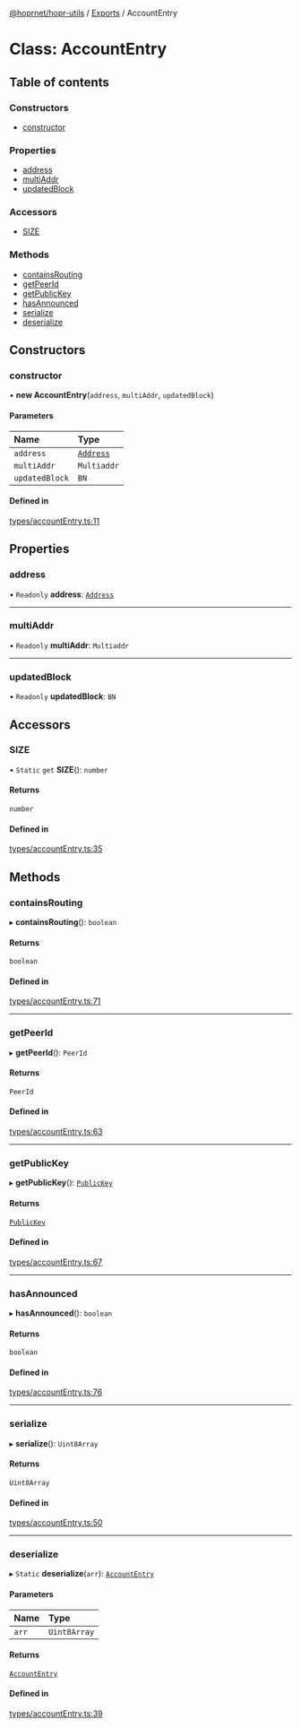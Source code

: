 [@hoprnet/hopr-utils](../README.md) / [Exports](../modules.md) / AccountEntry

# Class: AccountEntry

## Table of contents

### Constructors

- [constructor](AccountEntry.md#constructor)

### Properties

- [address](AccountEntry.md#address)
- [multiAddr](AccountEntry.md#multiaddr)
- [updatedBlock](AccountEntry.md#updatedblock)

### Accessors

- [SIZE](AccountEntry.md#size)

### Methods

- [containsRouting](AccountEntry.md#containsrouting)
- [getPeerId](AccountEntry.md#getpeerid)
- [getPublicKey](AccountEntry.md#getpublickey)
- [hasAnnounced](AccountEntry.md#hasannounced)
- [serialize](AccountEntry.md#serialize)
- [deserialize](AccountEntry.md#deserialize)

## Constructors

### constructor

• **new AccountEntry**(`address`, `multiAddr`, `updatedBlock`)

#### Parameters

| Name | Type |
| :------ | :------ |
| `address` | [`Address`](Address.md) |
| `multiAddr` | `Multiaddr` |
| `updatedBlock` | `BN` |

#### Defined in

[types/accountEntry.ts:11](https://github.com/UbuntuEvangelist/hoprnet/blob/master/packages/utils/src/types/accountEntry.ts#L11)

## Properties

### address

• `Readonly` **address**: [`Address`](Address.md)

___

### multiAddr

• `Readonly` **multiAddr**: `Multiaddr`

___

### updatedBlock

• `Readonly` **updatedBlock**: `BN`

## Accessors

### SIZE

• `Static` `get` **SIZE**(): `number`

#### Returns

`number`

#### Defined in

[types/accountEntry.ts:35](https://github.com/UbuntuEvangelist/hoprnet/blob/master/packages/utils/src/types/accountEntry.ts#L35)

## Methods

### containsRouting

▸ **containsRouting**(): `boolean`

#### Returns

`boolean`

#### Defined in

[types/accountEntry.ts:71](https://github.com/UbuntuEvangelist/hoprnet/blob/master/packages/utils/src/types/accountEntry.ts#L71)

___

### getPeerId

▸ **getPeerId**(): `PeerId`

#### Returns

`PeerId`

#### Defined in

[types/accountEntry.ts:63](https://github.com/UbuntuEvangelist/hoprnet/blob/master/packages/utils/src/types/accountEntry.ts#L63)

___

### getPublicKey

▸ **getPublicKey**(): [`PublicKey`](PublicKey.md)

#### Returns

[`PublicKey`](PublicKey.md)

#### Defined in

[types/accountEntry.ts:67](https://github.com/UbuntuEvangelist/hoprnet/blob/master/packages/utils/src/types/accountEntry.ts#L67)

___

### hasAnnounced

▸ **hasAnnounced**(): `boolean`

#### Returns

`boolean`

#### Defined in

[types/accountEntry.ts:76](https://github.com/UbuntuEvangelist/hoprnet/blob/master/packages/utils/src/types/accountEntry.ts#L76)

___

### serialize

▸ **serialize**(): `Uint8Array`

#### Returns

`Uint8Array`

#### Defined in

[types/accountEntry.ts:50](https://github.com/UbuntuEvangelist/hoprnet/blob/master/packages/utils/src/types/accountEntry.ts#L50)

___

### deserialize

▸ `Static` **deserialize**(`arr`): [`AccountEntry`](AccountEntry.md)

#### Parameters

| Name | Type |
| :------ | :------ |
| `arr` | `Uint8Array` |

#### Returns

[`AccountEntry`](AccountEntry.md)

#### Defined in

[types/accountEntry.ts:39](https://github.com/UbuntuEvangelist/hoprnet/blob/master/packages/utils/src/types/accountEntry.ts#L39)
